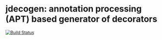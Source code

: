 jdecogen: annotation processing (APT) based generator of decorators
===================================================================

[![Build Status](https://travis-ci.org/yevhen13/jepub3.svg?branch=master)](https://travis-ci.org/yevhen13/jepub3)
